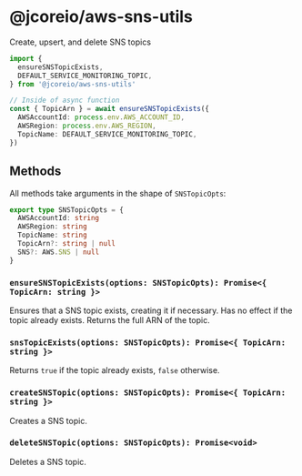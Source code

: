 # @jcoreio/aws-sns-utils

Create, upsert, and delete SNS topics

```ts
import {
  ensureSNSTopicExists,
  DEFAULT_SERVICE_MONITORING_TOPIC,
} from '@jcoreio/aws-sns-utils'

// Inside of async function
const { TopicArn } = await ensureSNSTopicExists({
  AWSAccountId: process.env.AWS_ACCOUNT_ID,
  AWSRegion: process.env.AWS_REGION,
  TopicName: DEFAULT_SERVICE_MONITORING_TOPIC,
})
```

## Methods

All methods take arguments in the shape of `SNSTopicOpts`:

```ts
export type SNSTopicOpts = {
  AWSAccountId: string
  AWSRegion: string
  TopicName: string
  TopicArn?: string | null
  SNS?: AWS.SNS | null
}
```

### `ensureSNSTopicExists(options: SNSTopicOpts): Promise<{ TopicArn: string }>`

Ensures that a SNS topic exists, creating it if necessary. Has no effect if the
topic already exists. Returns the full ARN of the topic.

### `snsTopicExists(options: SNSTopicOpts): Promise<{ TopicArn: string }>`

Returns `true` if the topic already exists, `false` otherwise.

### `createSNSTopic(options: SNSTopicOpts): Promise<{ TopicArn: string }>`

Creates a SNS topic.

### `deleteSNSTopic(options: SNSTopicOpts): Promise<void>`

Deletes a SNS topic.
